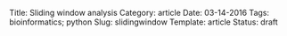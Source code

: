 Title: Sliding window analysis
Category: article
Date: 03-14-2016
Tags: bioinformatics; python
Slug: slidingwindow
Template: article
Status: draft
